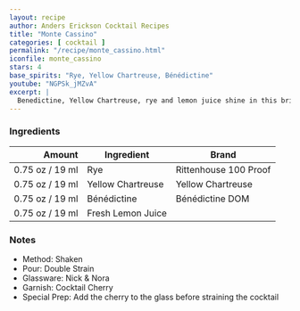 ```yaml
---
layout: recipe
author: Anders Erickson Cocktail Recipes
title: "Monte Cassino"
categories: [ cocktail ]
permalink: "/recipe/monte_cassino.html"
iconfile: monte_cassino
stars: 4
base_spirits: "Rye, Yellow Chartreuse, Bénédictine"
youtube: "NGPSk_jMZvA"
excerpt: |
  Benedictine, Yellow Chartreuse, rye and lemon juice shine in this bright, herbaceous Last Word variation.
---
```


### Ingredients

|  Amount | Ingredient        | Brand                 |
| ------: | ----------------- | --------------------- |
| 0.75 oz / 19 ml | Rye               | Rittenhouse 100 Proof |
| 0.75 oz / 19 ml | Yellow Chartreuse | Yellow Chartreuse     |
| 0.75 oz / 19 ml | Bénédictine       | Bénédictine DOM       |
| 0.75 oz / 19 ml | Fresh Lemon Juice |

### Notes

- Method: Shaken
- Pour: Double Strain
- Glassware: Nick & Nora
- Garnish: Cocktail Cherry
- Special Prep: Add the cherry to the glass before straining the cocktail
